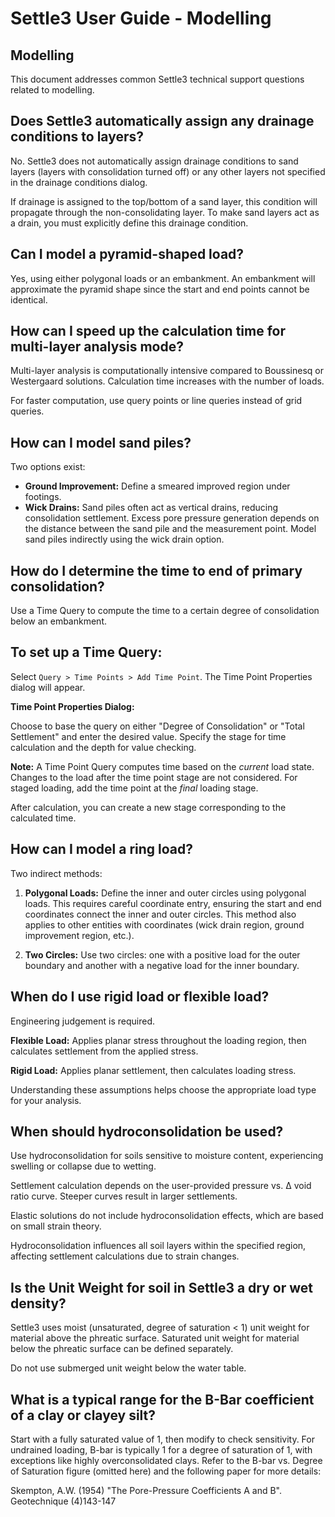 # Settle3 User Guide - Modelling

## Modelling

This document addresses common Settle3 technical support questions related to modelling.

## Does Settle3 automatically assign any drainage conditions to layers?

No. Settle3 does not automatically assign drainage conditions to sand layers (layers with consolidation turned off) or any other layers not specified in the drainage conditions dialog.

If drainage is assigned to the top/bottom of a sand layer, this condition will propagate through the non-consolidating layer.  To make sand layers act as a drain, you must explicitly define this drainage condition.

## Can I model a pyramid-shaped load?

Yes, using either polygonal loads or an embankment.  An embankment will approximate the pyramid shape since the start and end points cannot be identical.

## How can I speed up the calculation time for multi-layer analysis mode?

Multi-layer analysis is computationally intensive compared to Boussinesq or Westergaard solutions. Calculation time increases with the number of loads.

For faster computation, use query points or line queries instead of grid queries.

## How can I model sand piles?

Two options exist:

* **Ground Improvement:** Define a smeared improved region under footings.
* **Wick Drains:** Sand piles often act as vertical drains, reducing consolidation settlement. Excess pore pressure generation depends on the distance between the sand pile and the measurement point. Model sand piles indirectly using the wick drain option.

## How do I determine the time to end of primary consolidation?

Use a Time Query to compute the time to a certain degree of consolidation below an embankment.

## To set up a Time Query:

Select `Query > Time Points > Add Time Point`.  The Time Point Properties dialog will appear.

**Time Point Properties Dialog:**

Choose to base the query on either "Degree of Consolidation" or "Total Settlement" and enter the desired value. Specify the stage for time calculation and the depth for value checking.

**Note:** A Time Point Query computes time based on the *current* load state. Changes to the load after the time point stage are not considered. For staged loading, add the time point at the *final* loading stage.

After calculation, you can create a new stage corresponding to the calculated time.

## How can I model a ring load?

Two indirect methods:

1. **Polygonal Loads:** Define the inner and outer circles using polygonal loads. This requires careful coordinate entry, ensuring the start and end coordinates connect the inner and outer circles. This method also applies to other entities with coordinates (wick drain region, ground improvement region, etc.).

2. **Two Circles:** Use two circles: one with a positive load for the outer boundary and another with a negative load for the inner boundary.

## When do I use rigid load or flexible load?

Engineering judgement is required.

**Flexible Load:** Applies planar stress throughout the loading region, then calculates settlement from the applied stress.

**Rigid Load:** Applies planar settlement, then calculates loading stress.

Understanding these assumptions helps choose the appropriate load type for your analysis.

## When should hydroconsolidation be used?

Use hydroconsolidation for soils sensitive to moisture content, experiencing swelling or collapse due to wetting.

Settlement calculation depends on the user-provided pressure vs. Δ void ratio curve.  Steeper curves result in larger settlements.

Elastic solutions do not include hydroconsolidation effects, which are based on small strain theory.

Hydroconsolidation influences all soil layers within the specified region, affecting settlement calculations due to strain changes.

## Is the Unit Weight for soil in Settle3 a dry or wet density?

Settle3 uses moist (unsaturated, degree of saturation < 1) unit weight for material above the phreatic surface.  Saturated unit weight for material below the phreatic surface can be defined separately.

Do not use submerged unit weight below the water table.

## What is a typical range for the B-Bar coefficient of a clay or clayey silt?

Start with a fully saturated value of 1, then modify to check sensitivity.  For undrained loading, B-bar is typically 1 for a degree of saturation of 1, with exceptions like highly overconsolidated clays.  Refer to the B-bar vs. Degree of Saturation figure (omitted here) and the following paper for more details:

Skempton, A.W. (1954) "The Pore-Pressure Coefficients A and B". Geotechnique (4)143-147